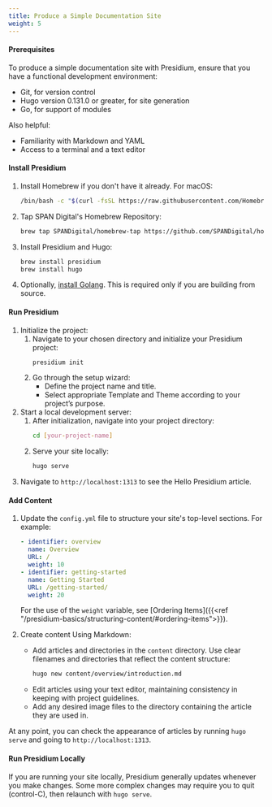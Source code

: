 ```yaml
---
title: Produce a Simple Documentation Site
weight: 5
---
```


#### Prerequisites
To produce a simple documentation site with Presidium, ensure that you have a functional development
environment: 
* Git, for version control
* Hugo version 0.131.0 or greater, for site generation
* Go, for support of modules

Also helpful:
* Familiarity with Markdown and YAML
* Access to a terminal and a text editor

#### Install Presidium

1. Install Homebrew if you don't have it already. For macOS:
      ```bash
      /bin/bash -c "$(curl -fsSL https://raw.githubusercontent.com/Homebrew/install/HEAD/install.sh)"
      ```

2. Tap SPAN Digital's Homebrew Repository:
      ```bash
      brew tap SPANDigital/homebrew-tap https://github.com/SPANDigital/homebrew-tap.git
      ```

3. Install Presidium and Hugo:
      ```bash
      brew install presidium
      brew install hugo
      ```
4. Optionally, [install Golang](https://go.dev/doc/install). This is required only if you are building from source.

#### Run Presidium
1. Initialize the project:
   1. Navigate to your chosen directory and initialize your Presidium project:
      ```bash
      presidium init
      ```
   2. Go through the setup wizard:
        - Define the project name and title.
        - Select appropriate Template and Theme according to your project’s purpose.
2. Start a local development server:
   1. After initialization, navigate into your project directory:
      ```bash
      cd [your-project-name]
      ```
   2. Serve your site locally:
      ```bash
      hugo serve
      ```
3. Navigate to `http://localhost:1313` to see the Hello Presidium article.

#### Add Content
1. Update the `config.yml` file to structure your site's top-level sections. For example:
      ```yaml
      - identifier: overview
        name: Overview
        URL: /
        weight: 10
      - identifier: getting-started
        name: Getting Started
        URL: /getting-started/
        weight: 20
      ```

    For the use of the `weight` variable, see [Ordering Items]({{<ref "/presidium-basics/structuring-content/#ordering-items">}}).

2. Create content Using Markdown:
    - Add articles and directories in the `content` directory. Use clear filenames and directories that reflect the content structure:
      ```bash
      hugo new content/overview/introduction.md
      ```
    - Edit articles using your text editor, maintaining consistency in keeping with project guidelines.
    - Add any desired image files to the directory containing the article they are used in.

At any point, you can check the appearance of articles by running `hugo serve` and going to `http://localhost:1313`.

#### Run Presidium Locally
If you are running your site locally, Presidium generally updates whenever you make changes.
Some more complex changes may require you to quit (control-C), then relaunch with `hugo serve`.
